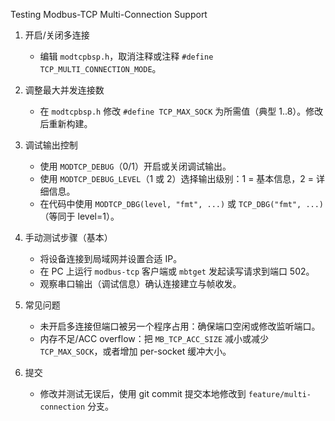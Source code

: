 Testing Modbus-TCP Multi-Connection Support

1) 开启/关闭多连接
   - 编辑 `modtcpbsp.h`，取消注释或注释 `#define TCP_MULTI_CONNECTION_MODE`。

2) 调整最大并发连接数
   - 在 `modtcpbsp.h` 修改 `#define TCP_MAX_SOCK` 为所需值（典型 1..8）。修改后重新构建。

3) 调试输出控制
   - 使用 `MODTCP_DEBUG`（0/1）开启或关闭调试输出。
   - 使用 `MODTCP_DEBUG_LEVEL`（1 或 2）选择输出级别：1 = 基本信息，2 = 详细信息。
   - 在代码中使用 `MODTCP_DBG(level, "fmt", ...)` 或 `TCP_DBG("fmt", ...)`（等同于 level=1）。

4) 手动测试步骤（基本）
   - 将设备连接到局域网并设置合适 IP。
   - 在 PC 上运行 `modbus-tcp` 客户端或 `mbtget` 发起读写请求到端口 502。
   - 观察串口输出（调试信息）确认连接建立与帧收发。

5) 常见问题
   - 未开启多连接但端口被另一个程序占用：确保端口空闲或修改监听端口。
   - 内存不足/ACC overflow：把 `MB_TCP_ACC_SIZE` 减小或减少 `TCP_MAX_SOCK`，或者增加 per-socket 缓冲大小。

6) 提交
   - 修改并测试无误后，使用 git commit 提交本地修改到 `feature/multi-connection` 分支。